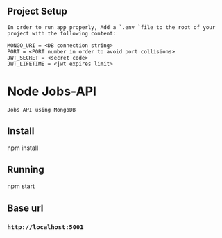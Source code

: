 


## Project Setup

    In order to run app properly, Add a `.env `file to the root of your project with the following content:

    MONGO_URI = <DB connection string>
    PORT = <PORT number in order to avoid port collisions>
    JWT_SECRET = <secret code>
    JWT_LIFETIME = <jwt expires limit>
    
# Node Jobs-API

    Jobs API using MongoDB

## Install

npm install

## Running

npm start

## Base url

### `http://localhost:5001`

